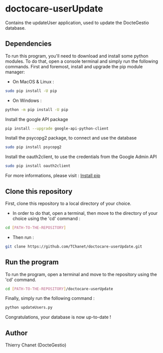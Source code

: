 # doctocare-userUpdate
Contains the updateUser application, used to update the DocteGestio database.

## Dependencies
To run this program, you'll need to download and install some python modules.
To do that, open a console terminal and simply run the following commands.
First and foremost, install and upgrade the pip module manager:
* On MacOS & Linux :
```sh
sudo pip install -U pip
```
* On Windows :
```sh
python -m pip install -U pip
```

Install the google API package
```sh
pip install --upgrade google-api-python-client
```

Install the psycopg2 package, to connect and use the database
``` sh
sudo pip install psycopg2
```
Install the oauth2client, to use the credentials from the Google Admin API
```sh
sudo pip install oauth2client
```

For more informations, please visit :
[Install pip]

[Install pip]:https://pip.pypa.io/en/stable/installing/

## Clone this repository
First, clone this repository to a local directory of your choice.
* In order to do that, open a terminal, then move to the directory of your choice using the 'cd' command :
```sh
cd [PATH-TO-THE-REPOSITORY]
```
* Then run :
```sh
git clone https://github.com/TChanet/doctocare-userUpdate.git
```

## Run the program
To run the program, open a terminal and move to the repository using the 'cd' command.
```sh
cd [PATH-TO-THE-REPOSITORY]/doctocare-userUpdate
```
Finally, simply run the following command :
``` sh
python updateUsers.py
```
Congratulations, your database is now up-to-date !
## Author
Thierry Chanet (DocteGestio)
